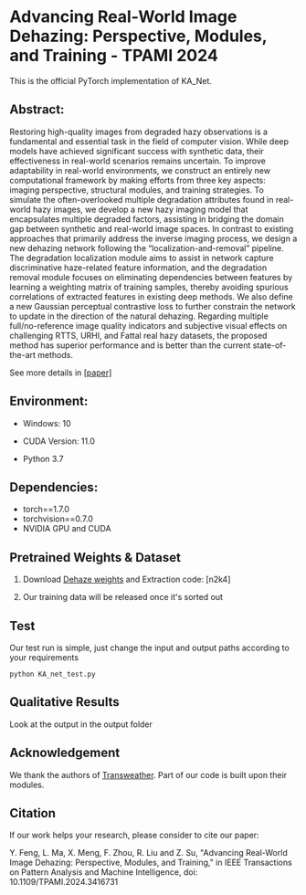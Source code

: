 # Advancing Real-World Image Dehazing: Perspective, Modules, and Training - TPAMI 2024

This is the official PyTorch implementation of KA_Net.  
## Abstract:
Restoring high-quality images from degraded hazy observations is a fundamental and essential task in the field of computer vision. While deep models have achieved significant success with synthetic data, their effectiveness in real-world scenarios remains uncertain. To improve adaptability in real-world environments, we construct an entirely new computational framework by making efforts from three key aspects: imaging perspective, structural modules, and training strategies. To simulate the often-overlooked multiple degradation attributes found in real-world hazy images, we develop a new hazy imaging model that encapsulates multiple degraded factors, assisting in bridging the domain gap between synthetic and real-world image spaces. In contrast to existing approaches that primarily address the inverse imaging process, we design a new dehazing network following the “localization-and-removal” pipeline. The degradation localization module aims to assist in network capture discriminative haze-related feature information, and the degradation removal module focuses on eliminating dependencies between features by learning a weighting matrix of training samples, thereby avoiding spurious correlations of extracted features in existing deep methods. We also define a new Gaussian perceptual contrastive loss to further constrain the network to update in the direction of the natural dehazing. Regarding multiple full/no-reference image quality indicators and subjective visual effects on challenging RTTS, URHI, and Fattal real hazy datasets, the proposed method has superior performance and is better than the current state-of-the-art methods.


See more details in [[paper]](https://ieeexplore.ieee.org/document/10564179)

## Environment:

- Windows: 10

- CUDA Version: 11.0 
- Python 3.7

## Dependencies:

- torch==1.7.0
- torchvision==0.7.0
- NVIDIA GPU and CUDA

## Pretrained Weights & Dataset

1. Download [Dehaze weights](https://pan.baidu.com/s/1HETnxLCTxjHRsBg2STwsHQ) and Extraction code: [n2k4]

2. Our training data will be released once it's sorted out

## Test

Our test run is simple, just change the input and output paths according to your requirements

```
python KA_net_test.py
```

## Qualitative Results

Look at the output in the output folder


## Acknowledgement

We thank the authors of [Transweather](https://arxiv.org/abs/2111.14813). Part of our code is built upon their modules.

 
## Citation

If our work helps your research, please consider to cite our paper:

Y. Feng, L. Ma, X. Meng, F. Zhou, R. Liu and Z. Su, "Advancing Real-World Image Dehazing: Perspective, Modules, and Training," in IEEE Transactions on Pattern Analysis and Machine Intelligence, doi: 10.1109/TPAMI.2024.3416731

 


